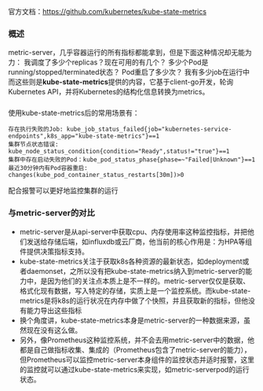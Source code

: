 官方文档：https://github.com/kubernetes/kube-state-metrics
### **概述**
metric-server，几乎容器运行的所有指标都能拿到，但是下面这种情况却无能为力：
我调度了多少个replicas？现在可用的有几个？
多少个Pod是running/stopped/terminated状态？
Pod重启了多少次？
我有多少job在运行中
而这些则是**kube-state-metrics**提供的内容，它基于client-go开发，轮询Kubernetes API，并将Kubernetes的结构化信息转换为metrics。
### 
使用kube-state-metrics后的常用场景有：
```
存在执行失败的Job: kube_job_status_failed{job="kubernetes-service-endpoints",k8s_app="kube-state-metrics"}==1
集群节点状态错误: kube_node_status_condition{condition="Ready",status!="true"}==1
集群中存在启动失败的Pod：kube_pod_status_phase{phase=~"Failed|Unknown"}==1
最近30分钟内有Pod容器重启: changes(kube_pod_container_status_restarts[30m])>0
```
配合报警可以更好地监控集群的运行

### **与metric-server的对比**
* metric-server是从api-server中获取cpu、内存使用率这种监控指标，并把他们发送给存储后端，如influxdb或云厂商，他当前的核心作用是：为HPA等组件提供决策指标支持。
* kube-state-metrics关注于获取k8s各种资源的最新状态，如deployment或者daemonset，之所以没有把kube-state-metrics纳入到metric-server的能力中，是因为他们的关注点本质上是不一样的。metric-server仅仅是获取、格式化现有数据，写入特定的存储，实质上是一个监控系统。而kube-state-metrics是将k8s的运行状况在内存中做了个快照，并且获取新的指标，但他没有能力导出这些指标
* 换个角度讲，kube-state-metrics本身是metric-server的一种数据来源，虽然现在没有这么做。
* 另外，像Prometheus这种监控系统，并不会去用metric-server中的数据，他都是自己做指标收集、集成的（Prometheus包含了metric-server的能力），但Prometheus可以监控metric-server本身组件的监控状态并适时报警，这里的监控就可以通过kube-state-metrics来实现，如metric-serverpod的运行状态。
